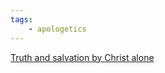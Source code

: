 ```yaml
---
tags:
    - apologetics
---
```


[Truth and salvation by Christ alone](https://www.neverthirsty.org/bible-qa/qa-archives/question/is-a-layperson-accountable-to-god-for-false-teaching-in-his-church/)